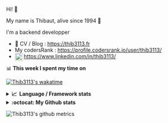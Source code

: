 Hi! 👋

My name is Thibaut, alive since 1994 🍷

I'm a backend developper

-   📝 CV / Blog : https://thib3113.fr
-   My codersRank : https://profile.codersrank.io/user/thib3113/
-   <a href="https://www.linkedin.com/in/thib3113/"><img align="left" alt="Thib3113's Linkedin" width="21px" src="https://img.icons8.com/color/48/linkedin.png" /></a> https://www.linkedin.com/in/thib3113/

📊 **This week I spent my time on**

[![Thib3113's wakatime](https://github-readme-stats.vercel.app/api/wakatime?username=thib3113&layout=default&theme=dracula&langs_count=6&hide_title=true&hide_border=true)](https://wakatime.com/@thib3113)

<details>
  <summary><b>📈&nbsp;&nbsp;Language&nbsp;/&nbsp;Framework stats</b></summary>
  <br/>  
  <a href='https://profile.codersrank.io/user/thib3113/'>
  <img src='http://cr-skills-chart-widget.azurewebsites.net/api/api?username=thib3113&padding=30&skills=php,batchfile,javascript,less,mysql,reactjs,scss,shell,typescript,vue'>
  </a>
</details>

<details>
  <summary><b>:octocat: My Github stats</b></summary>
  <br/>  
  
  <img src="https://github-readme-stats.vercel.app/api?username=thib3113&theme=dracula&show_icons=true&" alt="Thib3113's GitHub stats" />

<!--START_SECTION:activity-->

1. 🎉 Merged PR [#697](https://github.com/thib3113/unifi-client/pull/697) in [thib3113/unifi-client](https://github.com/thib3113/unifi-client)
2. 🎉 Merged PR [#288](https://github.com/thib3113/vban/pull/288) in [thib3113/vban](https://github.com/thib3113/vban)
3. 🎉 Merged PR [#289](https://github.com/thib3113/vban/pull/289) in [thib3113/vban](https://github.com/thib3113/vban)
4. 🎉 Merged PR [#281](https://github.com/thib3113/vban/pull/281) in [thib3113/vban](https://github.com/thib3113/vban)
5. 🎉 Merged PR [#286](https://github.com/thib3113/vban/pull/286) in [thib3113/vban](https://github.com/thib3113/vban)
 <!--END_SECTION:activity-->

</details>

![Thib3113's github metrics](https://gist.githubusercontent.com/thib3113/83a96e16f8bca103f1b0e376186c66ec/raw/github-metrics.svg)
